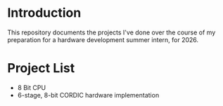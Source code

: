 # Introduction

This repository documents the projects I've done over the course of my preparation for a hardware development summer intern, for 2026.

# Project List

- 8 Bit CPU
- 6-stage, 8-bit CORDIC hardware implementation
